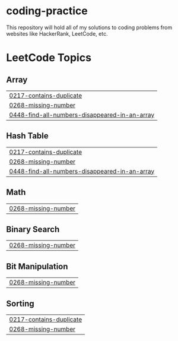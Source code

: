 # coding-practice
This repository will hold all of my solutions to coding problems from websites like HackerRank, LeetCode, etc.

<!---LeetCode Topics Start-->
# LeetCode Topics
## Array
|  |
| ------- |
| [0217-contains-duplicate](https://github.com/rayfould/coding-practice/tree/master/0217-contains-duplicate) |
| [0268-missing-number](https://github.com/rayfould/coding-practice/tree/master/0268-missing-number) |
| [0448-find-all-numbers-disappeared-in-an-array](https://github.com/rayfould/coding-practice/tree/master/0448-find-all-numbers-disappeared-in-an-array) |
## Hash Table
|  |
| ------- |
| [0217-contains-duplicate](https://github.com/rayfould/coding-practice/tree/master/0217-contains-duplicate) |
| [0268-missing-number](https://github.com/rayfould/coding-practice/tree/master/0268-missing-number) |
| [0448-find-all-numbers-disappeared-in-an-array](https://github.com/rayfould/coding-practice/tree/master/0448-find-all-numbers-disappeared-in-an-array) |
## Math
|  |
| ------- |
| [0268-missing-number](https://github.com/rayfould/coding-practice/tree/master/0268-missing-number) |
## Binary Search
|  |
| ------- |
| [0268-missing-number](https://github.com/rayfould/coding-practice/tree/master/0268-missing-number) |
## Bit Manipulation
|  |
| ------- |
| [0268-missing-number](https://github.com/rayfould/coding-practice/tree/master/0268-missing-number) |
## Sorting
|  |
| ------- |
| [0217-contains-duplicate](https://github.com/rayfould/coding-practice/tree/master/0217-contains-duplicate) |
| [0268-missing-number](https://github.com/rayfould/coding-practice/tree/master/0268-missing-number) |
<!---LeetCode Topics End-->